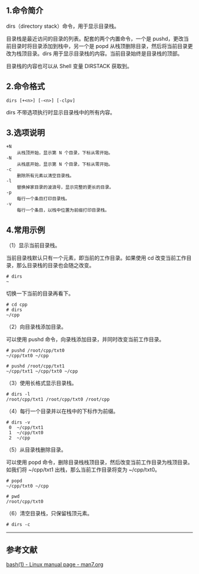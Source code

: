 ## 1.命令简介
dirs（directory stack）命令，用于显示目录栈。

目录栈是最近访问的目录的列表。配套的两个内置命令，一个是 pushd，更改当前目录时将目录添加到栈中，另一个是 popd 从栈顶删除目录，然后将当前目录更改为栈顶目录。dirs 用于显示目录栈的内容。当前目录始终是目录栈的顶部。

目录栈的内容也可以从 Shell 变量 DIRSTACK 获取到。

## 2.命令格式
```shell
dirs [+<n>] [-<n>] [-clpv]
```
dirs 不带选项执行时显示目录栈中的所有内容。
## 3.选项说明
```shell
+N
	从栈顶开始，显示第 N 个目录，下标从零开始。
-N
	从栈底开始，显示第 N 个目录，下标从零开始。
-c
	删除所有元素以清空目录栈。
-l
	替换掉家目录的波浪号，显示完整的更长的目录。
-p
	每行一个条目打印目录栈。
-v
	每行一个条目，以栈中位置为前缀打印目录栈。
```
## 4.常用示例
（1）显示当前目录栈。

当前目录栈默认只有一个元素，即当前的工作目录。如果使用 cd 改变当前工作目录，那么目录栈的目录也会随之改变。
```shell
# dirs
~
```
切换一下当前的目录再看下。
```shell
# cd cpp
# dirs
~/cpp
```
（2）向目录栈添加目录。

可以使用 pushd 命令，向录栈添加目录，并同时改变当前工作目录。
```shell
# pushd /root/cpp/txt0
~/cpp/txt0 ~/cpp

# pushd /root/cpp/txt1
~/cpp/txt1 ~/cpp/txt0 ~/cpp
```
（3）使用长格式显示目录栈。
```shell
# dirs -l
/root/cpp/txt1 /root/cpp/txt0 /root/cpp
```

（4）每行一个目录并以在栈中的下标作为前缀。
```shell
# dirs -v
 0  ~/cpp/txt1
 1  ~/cpp/txt0
 2  ~/cpp
```

（5）从目录栈删除目录。

可以使用 popd 命令，删除目录栈栈顶目录，然后改变当前工作目录为栈顶目录。如我们将 ~/cpp/txt1 出栈，那么当前工作目录将变为 ~/cpp/txt0。
```shell
# popd
~/cpp/txt0 ~/cpp

# pwd
/root/cpp/txt0
```
（6）清空目录栈，只保留栈顶元素。
```shell
# dirs -c
```

---
## 参考文献
[bash(1) - Linux manual page - man7.org](https://www.man7.org/linux/man-pages/man1/bash.1.html)

<Vssue title="dirs-builtin" />